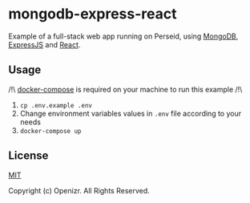 # mongodb-express-react

Example of a full-stack web app running on Perseid, using [MongoDB](https://mongodb.com/), [ExpressJS](https://expressjs.com/) and [React](https://reactjs.org/).


## Usage

/!\ [docker-compose](https://docs.docker.com/compose/) is required on your machine to run this example /!\

1. `cp .env.example .env`
2. Change environment variables values in `.env` file according to your needs
3. `docker-compose up`


## License

[MIT](http://opensource.org/licenses/MIT)

Copyright (c) Openizr. All Rights Reserved.
